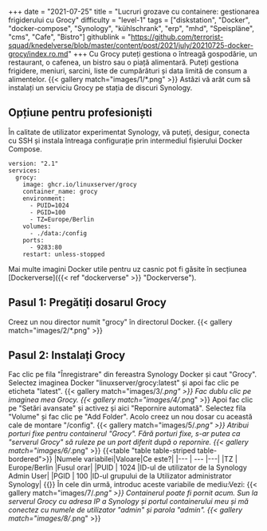 +++
date = "2021-07-25"
title = "Lucruri grozave cu containere: gestionarea frigiderului cu Grocy"
difficulty = "level-1"
tags = ["diskstation", "Docker", "docker-compose", "Synology", "kühlschrank", "erp", "mhd", "Speispläne", "cms", "Cafe", "Bistro"]
githublink = "https://github.com/terrorist-squad/knedelverse/blob/master/content/post/2021/july/20210725-docker-grocy/index.ro.md"
+++
Cu Grocy puteți gestiona o întreagă gospodărie, un restaurant, o cafenea, un bistro sau o piață alimentară. Puteți gestiona frigidere, meniuri, sarcini, liste de cumpărături și data limită de consum a alimentelor.
{{< gallery match="images/1/*.png" >}}
Astăzi vă arăt cum să instalați un serviciu Grocy pe stația de discuri Synology.
## Opțiune pentru profesioniști
În calitate de utilizator experimentat Synology, vă puteți, desigur, conecta cu SSH și instala întreaga configurație prin intermediul fișierului Docker Compose.
```
version: "2.1"
services:
  grocy:
    image: ghcr.io/linuxserver/grocy
    container_name: grocy
    environment:
      - PUID=1024
      - PGID=100
      - TZ=Europe/Berlin
    volumes:
      - ./data:/config
    ports:
      - 9283:80
    restart: unless-stopped

```
Mai multe imagini Docker utile pentru uz casnic pot fi găsite în secțiunea [Dockerverse]({{< ref "dockerverse" >}} "Dockerverse").
## Pasul 1: Pregătiți dosarul Grocy
Creez un nou director numit "grocy" în directorul Docker.
{{< gallery match="images/2/*.png" >}}

## Pasul 2: Instalați Grocy
Fac clic pe fila "Înregistrare" din fereastra Synology Docker și caut "Grocy". Selectez imaginea Docker "linuxserver/grocy:latest" și apoi fac clic pe eticheta "latest".
{{< gallery match="images/3/*.png" >}}
Fac dublu clic pe imaginea mea Grocy.
{{< gallery match="images/4/*.png" >}}
Apoi fac clic pe "Setări avansate" și activez și aici "Repornire automată". Selectez fila "Volume" și fac clic pe "Add Folder". Acolo creez un nou dosar cu această cale de montare "/config".
{{< gallery match="images/5/*.png" >}}
Atribui porturi fixe pentru containerul "Grocy". Fără porturi fixe, s-ar putea ca "serverul Grocy" să ruleze pe un port diferit după o repornire.
{{< gallery match="images/6/*.png" >}}
{{<table "table table-striped table-bordered">}}
|Numele variabilei|Valoare|Ce este?|
|--- | --- |---|
|TZ | Europe/Berlin |Fusul orar|
|PUID | 1024 |ID-ul de utilizator de la Synology Admin User|
|PGID |	100 |ID-ul grupului de la Utilizator administrator Synology|
{{</table>}}
În cele din urmă, introduc aceste variabile de mediu:Vezi:
{{< gallery match="images/7/*.png" >}}
Containerul poate fi pornit acum. Sun la serverul Grocy cu adresa IP a Synology și portul containerului meu și mă conectez cu numele de utilizator "admin" și parola "admin".
{{< gallery match="images/8/*.png" >}}
